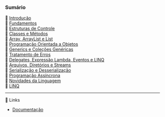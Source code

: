 ### Sumário
🔸 [Introdução](https://github.com/4L1C3-R4BB1T/estudos-c-sharp/blob/main/arquivos/introducao.md)  
🔸 [Fundamentos](https://github.com/4L1C3-R4BB1T/estudos-c-sharp/blob/main/arquivos/fundamentos.md)  
🔸 [Estruturas de Controle](https://github.com/4L1C3-R4BB1T/estudos-c-sharp/blob/main/arquivos/controle.md)  
🔸 [Classes e Métodos](https://github.com/4L1C3-R4BB1T/estudos-c-sharp/blob/main/arquivos/classes.md)  
🔸 [Array, ArrayList e List](https://github.com/4L1C3-R4BB1T/estudos-c-sharp/blob/main/arquivos/array.md)  
🔸 [Programação Orientada a Objetos](https://github.com/4L1C3-R4BB1T/estudos-c-sharp/blob/main/arquivos/poo.md)  
🔸 [Generics e Coleções Genéricas](https://github.com/4L1C3-R4BB1T/estudos-c-sharp/blob/main/arquivos/generics.md)  
🔸 [Tratamento de Erros](https://github.com/4L1C3-R4BB1T/estudos-c-sharp/blob/main/arquivos/erros.md)    
🔸 [Delegates, Expressão Lambda, Eventos e LINQ](https://github.com/4L1C3-R4BB1T/estudos-c-sharp/blob/main/arquivos/delegates.md)  
🔸 [Arquivos, Diretórios e Streams](https://github.com/4L1C3-R4BB1T/estudos-c-sharp/blob/main/arquivos/arquivos.md)        
🔸 [Serialização e Desserialização](https://github.com/4L1C3-R4BB1T/estudos-c-sharp/blob/main/arquivos/serializacao.md)        
🔸 [Programação Assíncrona](https://github.com/4L1C3-R4BB1T/estudos-c-sharp/blob/main/arquivos/async.md)  
🔸 [Novidades da Linguagem](https://github.com/4L1C3-R4BB1T/estudos-c-sharp/blob/main/arquivos/novidades.md)      
🔸 [LINQ](https://github.com/4L1C3-R4BB1T/estudos-c-sharp/blob/main/arquivos/linq.md)    

---

🔗 Links
* [Documentação](https://learn.microsoft.com/pt-br/dotnet/csharp/)  
